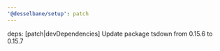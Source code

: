 ```yaml
---
'@desselbane/setup': patch
---
```


deps: [patch|devDependencies] Update package tsdown from 0.15.6 to 0.15.7
